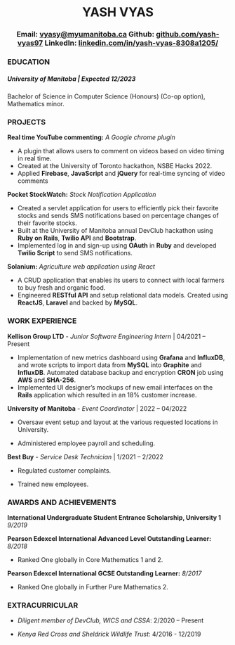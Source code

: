 
# <center>YASH VYAS</center>
### <center>Email: [vyasy@myumanitoba.ca](mailto:vyasy@myumanitoba.ca) Github: [github.com/yash-vyas97](https://github.com/yash-vyas97)  LinkedIn: [linkedin.com/in/yash-vyas-8308a1205/](https://www.linkedin.com/in/yash-vyas-8308a1205/)</center> 


### EDUCATION
##### **_University of Manitoba_** | Expected 12/2023

Bachelor of Science in Computer Science (Honours) (Co-op option), Mathematics minor.

### PROJECTS

**Real time YouTube commenting:** _A Google chrome plugin_

* A plugin that allows users to comment on videos based on video timing in real time.  
* Created at the University of Toronto hackathon, NSBE Hacks 2022.  
* Applied **Firebase**, **JavaScript** and **jQuery** for real-time syncing of video comments


**Pocket StockWatch:** _Stock Notification Application_

* Created a servlet application for users to efficiently pick their favorite stocks and sends SMS notifications based on percentage
changes of their favorite stocks.
* Built at the University of Manitoba annual DevClub hackathon using **Ruby on Rails**, **Twilio API** and **Bootstrap**.
* Implemented log in and sign-up using **OAuth** in **Ruby** and developed **Twilio Script** to send SMS notifications.

**Solanium:**  _Agriculture web application using React_

* A CRUD application that enables its users to connect with local farmers to buy fresh and organic food.  
* Engineered **RESTful API** and setup relational data models. Created using **ReactJS**, **Laravel** and backed by **MySQL**.


### WORK EXPERIENCE

**Kellison Group LTD** - _Junior Software Engineering Intern_ | 04/2021 – Present

* Implementation of new metrics dashboard using **Grafana** and **InfluxDB**, and wrote scripts to import data from **MySQL** into **Graphite**
and **InfluxDB**. Automated database backup and encryption **CRON** job using **AWS** and **SHA-256**.
* Implemented UI designer’s mockups of new email interfaces on the **Rails** application which resulted in an 18% customer increase.

**University of Manitoba** - _Event Coordinator_ | 2022 – 04/2022

* Oversaw event setup and layout at the various requested locations in University.

* Administered employee payroll and scheduling.

**Best Buy** - _Service Desk Technician_ | 1/2021 – 2/2022

* Regulated customer complaints.

* Trained new employees.

### AWARDS AND ACHIEVEMENTS

**International Undergraduate Student Entrance Scholarship, University 1** _9/2019_

**Pearson Edexcel International Advanced Level Outstanding Learner:** _8/2018_
* Ranked One globally in Core Mathematics 1 and 2.

**Pearson Edexcel International GCSE Outstanding Learner:** _8/2017_
* Ranked One globally in Further Pure Mathematics 2.

### EXTRACURRICULAR

* _Diligent member of DevClub, WICS and CSSA_: 2/2020 – Present

* _Kenya Red Cross and Sheldrick Wildlife Trust_: 4/2016 - 12/2019